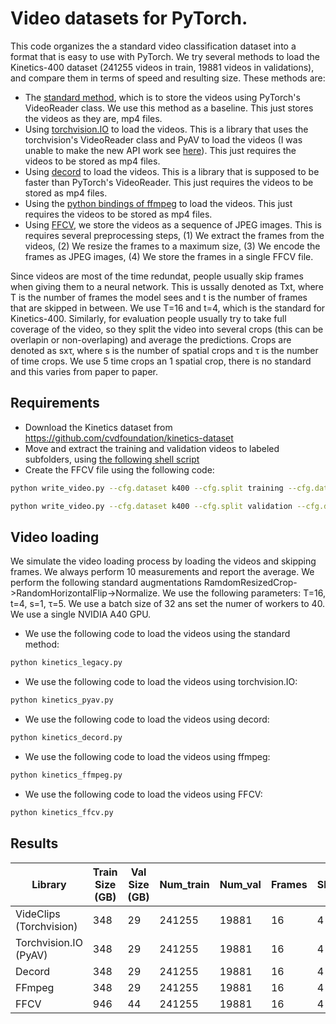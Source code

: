 # Video datasets for PyTorch.
This code organizes the a standard video classification dataset into a format that is easy to use with PyTorch. We try several methods to load the Kinetics-400 dataset (241255 videos in train, 19881 videos in validations), and compare them in terms of speed and resulting size. These methods are:
- The [standard method](https://github.com/pytorch/vision/blob/main/torchvision/datasets/kinetics.py), which is to store the videos using PyTorch's VideoReader class. We use this method as a baseline. This just stores the videos as they are, mp4 files.
- Using [torchvision.IO](https://github.com/facebookresearch/mae_st/blob/main/util/kinetics.py) to load the videos. This is a library that uses the torchvision's VideoReader class and PyAV to load the videos (I was unable to make the new API work see [here](https://github.com/pytorch/vision/issues/5720)). This just requires the videos to be stored as mp4 files.
- Using [decord](https://github.com/dmlc/decord) to load the videos. This is a library that is supposed to be faster than PyTorch's VideoReader. This just requires the videos to be stored as mp4 files.
- Using the [python bindings of ffmpeg](https://github.com/kkroening/ffmpeg-python) to load the videos. This just requires the videos to be stored as mp4 files.
- Using [FFCV](https://github.com/libffcv/ffcv), we store the videos as a sequence of JPEG images. This is requires several preprocessing steps, (1) We extract the frames from the videos, (2) We resize the frames to a maximum size, (3) We encode the frames as JPEG images, (4) We store the frames in a single FFCV file.

Since videos are most of the time redundat, people usually skip frames when giving them to a neural network. This is ussally denoted as Txt, where T is the number of frames the model sees and t is the number of frames that are skipped in between. We use T=16 and t=4, which is the standard for Kinetics-400. Similarly, for evaluation people usually try to take full coverage of the video, so they split the video into several crops (this can be overlapin or non-overlaping) and average the predictions. Crops are denoted as sxτ, where s is the number of spatial crops and τ is the number of time crops. We use 5 time crops an 1 spatial crop, there is no standard and this varies from paper to paper.

## Requirements

- Download the Kinetics dataset from https://github.com/cvdfoundation/kinetics-dataset
- Move and extract the training and validation videos to labeled subfolders, using [the following shell script](reorganize_k400.py)
- Create the FFCV file using the following code:
```bash
python write_video.py --cfg.dataset k400 --cfg.split training --cfg.data_dir /scratch/jeh16/datasets/k400/ --cfg.write_path /scratch/jeh16/ffcv/k400/k400_train_16x4.ffcv --cfg.min_resolution 320 --cfg.quality 90 --cfg.max_frames 16 --cfg.frame_skip 4 --cfg.num_workers 50
```
```bash
python write_video.py --cfg.dataset k400 --cfg.split validation --cfg.data_dir /scratch/jeh16/datasets/k400/ --cfg.write_path /scratch/jeh16/ffcv/k400/k400_val_16x4_1x5.ffcv --cfg.min_resolution 320 --cfg.quality 90 --cfg.max_frames 16 --cfg.frame_skip 4 --cfg.num_workers 50
```

## Video loading
We simulate the video loading process by loading the videos and skipping frames. We always perform 10 measurements and report the average. We perform the following standard augmentations RamdomResizedCrop->RandomHorizontalFlip->Normalize. We use the following parameters: T=16, t=4, s=1, τ=5. We use a batch size of 32 ans set the numer of workers to 40. We use a single NVIDIA A40 GPU.
- We use the following code to load the videos using the standard method:
```bash
python kinetics_legacy.py 
```
- We use the following code to load the videos using torchvision.IO:
```bash
python kinetics_pyav.py
```
- We use the following code to load the videos using decord:
```bash
python kinetics_decord.py
```
- We use the following code to load the videos using ffmpeg:
```bash
python kinetics_ffmpeg.py
```
- We use the following code to load the videos using FFCV:
```bash
python kinetics_ffcv.py
```

## Results

| Library                | Train Size (GB) | Val Size (GB) | Num_train | Num_val | Frames | Skip | videos/Second |
|------------------------|-----------------|---------------|-----------|---------|--------|------|---------------|
| VideClips (Torchvision)| 348             | 29            | 241255    | 19881   | 16     | 4    | 276.55        |
| Torchvision.IO (PyAV)              | 348             | 29            | 241255    | 19881   | 16     | 4    | 42.36         |
| Decord                 | 348             | 29            | 241255    | 19881   | 16     | 4    | 70.75         |
| FFmpeg                 | 348             | 29            | 241255    | 19881   | 16     | 4    | 26.91         |
| FFCV                   | 946             | 44            | 241255    | 19881   | 16     | 4    | 564.03        |

